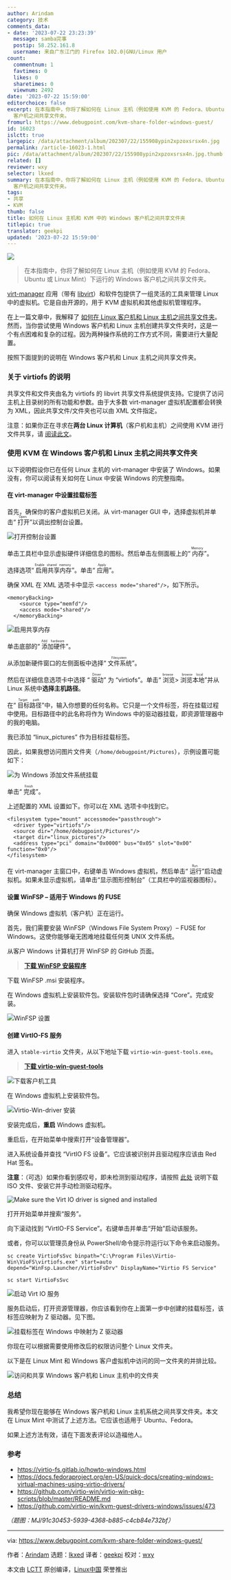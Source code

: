 ```yaml
---
author: Arindam
category: 技术
comments_data:
- date: '2023-07-22 23:23:39'
  message: samba完事
  postip: 58.252.161.8
  username: 来自广东江门的 Firefox 102.0|GNU/Linux 用户
count:
  commentnum: 1
  favtimes: 0
  likes: 0
  sharetimes: 0
  viewnum: 2492
date: '2023-07-22 15:59:00'
editorchoice: false
excerpt: 在本指南中，你将了解如何在 Linux 主机（例如使用 KVM 的 Fedora、Ubuntu 或 Linux Mint）下运行的 Windows
  客户机之间共享文件夹。
fromurl: https://www.debugpoint.com/kvm-share-folder-windows-guest/
id: 16023
islctt: true
largepic: /data/attachment/album/202307/22/155908ypin2xpzoxsrsx4n.jpg
permalink: /article-16023-1.html
pic: /data/attachment/album/202307/22/155908ypin2xpzoxsrsx4n.jpg.thumb.jpg
related: []
reviewer: wxy
selector: lkxed
summary: 在本指南中，你将了解如何在 Linux 主机（例如使用 KVM 的 Fedora、Ubuntu 或 Linux Mint）下运行的 Windows
  客户机之间共享文件夹。
tags:
- 共享
- KVM
thumb: false
title: 如何在 Linux 主机和 KVM 中的 Windows 客户机之间共享文件夹
titlepic: true
translator: geekpi
updated: '2023-07-22 15:59:00'
---
```


![](/data/attachment/album/202307/22/155908ypin2xpzoxsrsx4n.jpg)



> 
> 在本指南中，你将了解如何在 Linux 主机（例如使用 KVM 的 Fedora、Ubuntu 或 Linux Mint）下运行的 Windows 客户机之间共享文件夹。
> 
> 
> 


[virt-manager](https://virt-manager.org/) 应用（带有 [libvirt](https://libvirt.org/manpages/libvirtd.html)）和软件包提供了一组灵活的工具来管理 Linux 中的虚拟机。它是自由开源的，用于 KVM 虚拟机和其他虚拟机管理程序。


在上一篇文章中，我解释了 [如何在 Linux 客户机和 Linux 主机之间共享文件夹](https://www.debugpoint.com/share-folder-virt-manager/)。然而，当你尝试使用 Windows 客户机和 Linux 主机创建共享文件夹时，这是一个有点困难和复杂的过程。因为两种操作系统的工作方式不同，需要进行大量配置。


按照下面提到的说明在 Windows 客户机和 Linux 主机之间共享文件夹。


### 关于 virtiofs 的说明


共享文件和文件夹由名为 virtiofs 的 libvirt 共享文件系统提供支持。它提供了访问主机上目录树的所有功能和参数。由于大多数 virt-manager 虚拟机配置都会转换为 XML，因此共享文件/文件夹也可以由 XML 文件指定。


注意：如果你正在寻求在**两台 Linux 计算机**（客户机和主机）之间使用 KVM 进行文件共享，请 [阅读此文](https://www.debugpoint.com/share-folder-virt-manager/)。


### 使用 KVM 在 Windows 客户机和 Linux 主机之间共享文件夹


以下说明假设你已在任何 Linux 主机的 virt-manager 中安装了 Windows。如果没有，你可以阅读有关如何在 Linux 中安装 Windows 的完整指南。


#### 在 virt-manager 中设置挂载标签


首先，确保你的客户虚拟机已关闭。从 virt-manager GUI 中，选择虚拟机并单击“<ruby> 打开 <rt>  Open </rt></ruby>”以调出控制台设置。


![打开控制台设置](/data/attachment/album/202307/22/160144l5di1ri15z3r1m16.jpg)


单击工具栏中显示虚拟硬件详细信息的图标。然后单击左侧面板上的“<ruby> 内存 <rt>  Memory </rt></ruby>”。


选择选项“<ruby> 启用共享内存 <rt>  Enable shared memory </rt></ruby>”。单击“<ruby> 应用 <rt>  Apply </rt></ruby>”。


确保 XML 在 XML 选项卡中显示 `<access mode="shared"/>`，如下所示。



```
<memoryBacking>
    <source type="memfd"/>
    <access mode="shared"/>
  </memoryBacking>

```

![启用共享内存](/data/attachment/album/202307/22/160156vo9l8zormqqz19ao.jpg)


单击底部的“<ruby> 添加硬件 <rt>  Add hardware </rt></ruby>”。


从添加新硬件窗口的左侧面板中选择“<ruby> 文件系统 <rt>  Filesystem </rt></ruby>”。


然后在详细信息选项卡中选择 “<ruby> 驱动 <rt>  Driver </rt></ruby>” 为 “virtiofs”。单击“<ruby> 浏览 <rt>  browse </rt></ruby> > <ruby> 浏览本地 <rt>  browse local </rt></ruby>”并从 Linux 系统中**选择主机路径**。


在“<ruby> 目标路径 <rt>  Target path </rt></ruby>”中，输入你想要的任何名称。它只是一个文件标签，将在挂载过程中使用。目标路径中的此名称将作为 Windows 中的驱动器挂载，即资源管理器中的我的电脑。


我已添加 “linux\_pictures” 作为目标挂载标签。


因此，如果我想访问图片文件夹（`/home/debugpoint/Pictures`），示例设置可能如下：


![为 Windows 添加文件系统挂载](/data/attachment/album/202307/22/160208f092xt7mzhkuuhpd.jpg)


单击“<ruby> 完成 <rt>  Finish </rt></ruby>”。


上述配置的 XML 设置如下。你可以在 XML 选项卡中找到它。



```
<filesystem type="mount" accessmode="passthrough">
  <driver type="virtiofs"/>
  <source dir="/home/debugpoint/Pictures"/>
  <target dir="linux_pictures"/>
  <address type="pci" domain="0x0000" bus="0x05" slot="0x00" function="0x0"/>
</filesystem>

```

在 virt-manager 主窗口中，右键单击 Windows 虚拟机，然后单击“<ruby> 运行 <rt>  Run </rt></ruby>”启动虚拟机。如果未显示虚拟机，请单击“显示图形控制台”（工具栏中的监视器图标）。


#### 设置 WinFSP – 适用于 Windows 的 FUSE


确保 Windows 虚拟机（客户机）正在运行。


首先，我们需要安装 WinFSP（Windows File System Proxy）– FUSE for Windows。这使你能够毫无困难地挂载任何类 UNIX 文件系统。


从客户 Windows 计算机打开 WinFSP 的 GitHub 页面。



> 
> **[下载 WinFSP 安装程序](https://github.com/winfsp/winfsp/releases/)**
> 
> 
> 


下载 WinFSP .msi 安装程序。


在 Windows 虚拟机上安装软件包。安装软件包时请确保选择 “Core”。完成安装。


![WinFSP 设置](/data/attachment/album/202307/22/160221j54oncm4g5kccord.jpg)


#### 创建 VirtIO-FS 服务


进入 `stable-virtio` 文件夹，从以下地址下载 `virtio-win-guest-tools.exe`。



> 
> **[下载 virtio-win-guest-tools](https://fedorapeople.org/groups/virt/virtio-win/direct-downloads/)**
> 
> 
> 


![下载客户机工具](/data/attachment/album/202307/22/160233qnjhhw1hl69hh6hh.jpg)


在 Windows 虚拟机上安装软件包。


![Virtio-Win-driver 安装](/data/attachment/album/202307/22/160247kq64a4ug47d6qqz8.jpg)


安装完成后，**重启** Windows 虚拟机。


重启后，在开始菜单中搜索打开“设备管理器”。


进入系统设备并查找 “VirtIO FS 设备”。它应该被识别并且驱动程序应该由 Red Hat 签名。


**注意**：（可选）如果你看到感叹号，即未检测到驱动程序，请按照 [此处](https://virtio-fs.gitlab.io/howto-windows.html) 说明下载 ISO 文件、安装它并手动检测驱动程序。


![Make sure the Virt IO driver is signed and installed](/data/attachment/album/202307/22/160258uvqkrqm0cjklvk8r.jpg)


打开开始菜单并搜索“服务”。


向下滚动找到 “VirtIO-FS Service”。右键单击并单击“开始”启动该服务。


或者，你可以以管理员身份从 PowerShell/命令提示符运行以下命令来启动服务。



```
sc create VirtioFsSvc binpath="C:\Program Files\Virtio-Win\VioFS\virtiofs.exe" start=auto depend="WinFsp.Launcher/VirtioFsDrv" DisplayName="Virtio FS Service"

```


```
sc start VirtioFsSvc

```

![启动 Virt IO 服务](/data/attachment/album/202307/22/160312j868t6fhtt58lox9.jpg)


服务启动后，打开资源管理器，你应该看到你在上面第一步中创建的挂载标签，该标签应映射为 Z 驱动器。见下图。


![挂载标签在 Windows 中映射为 Z 驱动器](/data/attachment/album/202307/22/160328m3jcqg9cltxcg3a3.jpg)


你现在可以根据需要使用修改后的权限访问整个 Linux 文件夹。


以下是在 Linux Mint 和 Windows 客户虚拟机中访问的同一文件夹的并排比较。


![访问和共享 Windows 客户机和 Linux 主机中的文件夹](/data/attachment/album/202307/22/160344cikhafybq7h9oacf.jpg)


### 总结


我希望你现在能够在 Windows 客户机和 Linux 主机系统之间共享文件夹。本文在 Linux Mint 中测试了上述方法。它应该也适用于 Ubuntu、Fedora。


如果上述方法有效，请在下面发表评论以造福他人。


### 参考


* <https://virtio-fs.gitlab.io/howto-windows.html>
* <https://docs.fedoraproject.org/en-US/quick-docs/creating-windows-virtual-machines-using-virtio-drivers/>
* <https://github.com/virtio-win/virtio-win-pkg-scripts/blob/master/README.md>
* <https://github.com/virtio-win/kvm-guest-drivers-windows/issues/473>


*（题图：MJ/91c30453-5939-4368-b885-c4cb84e732bf）*




---


via: <https://www.debugpoint.com/kvm-share-folder-windows-guest/>


作者：[Arindam](https://www.debugpoint.com/author/admin1/) 选题：[lkxed](https://github.com/lkxed/) 译者：[geekpi](https://github.com/geekpi) 校对：[wxy](https://github.com/wxy)


本文由 [LCTT](https://github.com/LCTT/TranslateProject) 原创编译，[Linux中国](https://linux.cn/) 荣誉推出